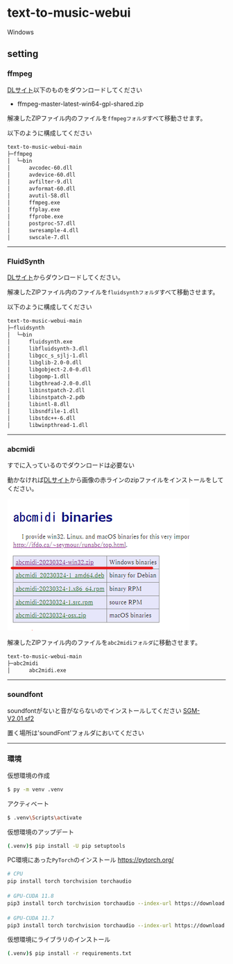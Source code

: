# text-to-music-webui

Windows

<!-- 
以下のものを利用します
- ffmpeg
    - https://www.ffmpeg.org/download.html
- FluidSynth
    - https://github.com/FluidSynth/fluidsynth/releases
- abcmidi
    - [github](https://github.com/sshlien/abcmidi)
    - [オリジナル](https://abc.sourceforge.net/abcMIDI/original/)
    - [DLサイト](https://abcplus.sourceforge.net/#abcmidi)
    - [インストール方法](https://mahoroba.logical-arts.jp/archives/1865)
-->

## setting

### ffmpeg

[DLサイト](https://github.com/BtbN/FFmpeg-Builds/releases)以下のものをダウンロードしてください
- ffmpeg-master-latest-win64-gpl-shared.zip

解凍したZIPファイル内のファイルを`ffmpegフォルダ`すべて移動させます。

以下のように構成してください
```
text-to-music-webui-main
├─ffmpeg
│  └─bin
│      avcodec-60.dll
│      avdevice-60.dll
│      avfilter-9.dll
│      avformat-60.dll
│      avutil-58.dll
│      ffmpeg.exe
│      ffplay.exe
│      ffprobe.exe
│      postproc-57.dll
│      swresample-4.dll
│      swscale-7.dll
```

---

### FluidSynth

[DLサイト](https://github.com/FluidSynth/fluidsynth/releases)からダウンロードしてください。

解凍したZIPファイル内のファイルを`fluidsynthフォルダ`すべて移動させます。

以下のように構成してください
```
text-to-music-webui-main
├─fluidsynth
│  └─bin
│      fluidsynth.exe
│      libfluidsynth-3.dll
│      libgcc_s_sjlj-1.dll
│      libglib-2.0-0.dll
│      libgobject-2.0-0.dll
│      libgomp-1.dll
│      libgthread-2.0-0.dll
│      libinstpatch-2.dll
│      libinstpatch-2.pdb
│      libintl-8.dll
│      libsndfile-1.dll
│      libstdc++-6.dll
│      libwinpthread-1.dll
```

---


### abcmidi

すでに入っているのでダウンロードは必要ない

動かなければ[DLサイト](https://abcplus.sourceforge.net/#abcmidi)から画像の赤ラインのzipファイルをインストールをしてください。

![img](./img/abc.png)

解凍したZIPファイル内のファイルを`abc2midiフォルダ`に移動させます。

```
text-to-music-webui-main
├─abc2midi
│      abc2midi.exe
```

---


### soundfont

soundfontがないと音がならないのでインストールしてください
[SGM-V2.01.sf2](https://ja.osdn.net/projects/sfnet_androidframe/downloads/soundfonts/SGM-V2.01.sf2/)

置く場所は'soundFont'フォルダにおいてください

---

### 環境

仮想環境の作成
```bash
$ py -m venv .venv
```

アクティベート
```bash
$ .venv\Scripts\activate
```

仮想環境のアップデート
```bash
(.venv)$ pip install -U pip setuptools
```

PC環境にあった`PyTorch`のインストール
https://pytorch.org/
```bash
# CPU
pip install torch torchvision torchaudio

# GPU-CUDA 11.8
pip3 install torch torchvision torchaudio --index-url https://download.pytorch.org/whl/cu118

# GPU-CUDA 11.7
pip3 install torch torchvision torchaudio --index-url https://download.pytorch.org/whl/cu117
```

仮想環境にライブラリのインストール
```bash
(.venv)$ pip install -r requirements.txt
```

<!--
ファイル実行がでるようにbatファイルを作成
環境も一緒にできればなおよし
-->

